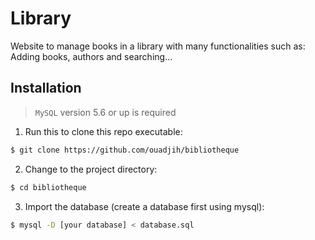 # Library
Website to manage books in a library with many functionalities such as: Adding books, authors and searching...

## Installation

> `MySQL` version 5.6 or up is required
1. Run this to clone this repo executable:
```bash
$ git clone https://github.com/ouadjih/bibliotheque
```
2. Change to the project directory:
```bash
$ cd bibliotheque
```
3. Import the database (create a database first using mysql):
```bash
$ mysql -D [your database] < database.sql
```
